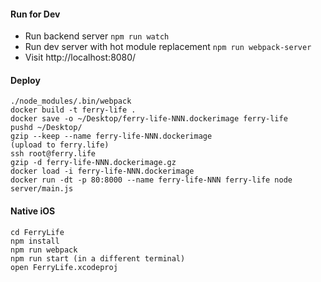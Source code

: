 #### Run for Dev

* Run backend server `npm run watch`
* Run dev server with hot module replacement `npm run webpack-server`
* Visit http://localhost:8080/

#### Deploy

    ./node_modules/.bin/webpack
    docker build -t ferry-life .
    docker save -o ~/Desktop/ferry-life-NNN.dockerimage ferry-life
    pushd ~/Desktop/
    gzip --keep --name ferry-life-NNN.dockerimage
    (upload to ferry.life)
    ssh root@ferry.life
    gzip -d ferry-life-NNN.dockerimage.gz
    docker load -i ferry-life-NNN.dockerimage
    docker run -dt -p 80:8000 --name ferry-life-NNN ferry-life node server/main.js

#### Native iOS

    cd FerryLife
    npm install
    npm run webpack
    npm run start (in a different terminal)
    open FerryLife.xcodeproj
